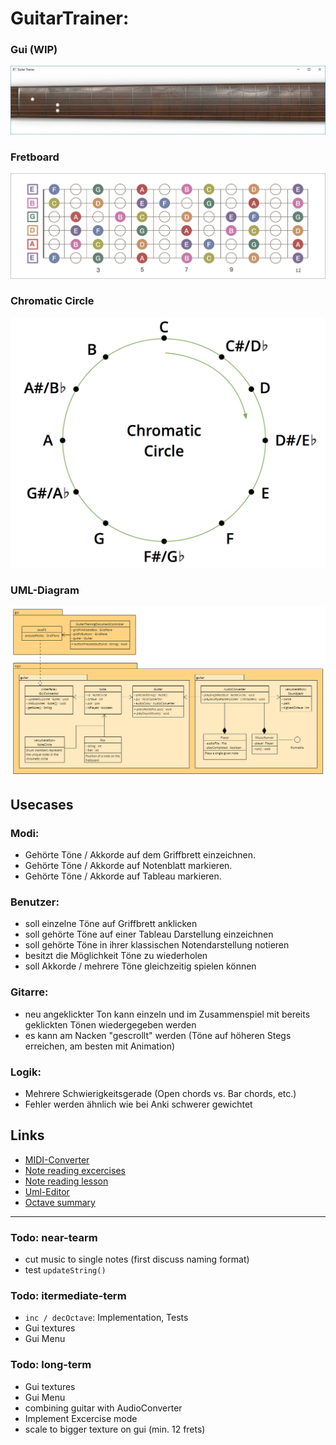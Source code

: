 # GuitarTrainer: 

### Gui (WIP)
![alt text](https://github.com/derMacon/GuitarTrainer/blob/master/otherDocs/screenshots/schreenshot1303.png)

### Fretboard 
![alt text](https://github.com/derMacon/GuitarTrainer/blob/master/otherDocs/diagrams/fretboard-diagram.jpg)

### Chromatic Circle
<img src="https://github.com/derMacon/GuitarTrainer/blob/master/otherDocs/diagrams/chromatic-circle.png" width="600">

### UML-Diagram
![alt text](https://github.com/derMacon/GuitarTrainer/blob/master/otherDocs/diagrams/GuitarTrainerUML.png)

## Usecases
### Modi: 
- Gehörte Töne / Akkorde auf dem Griffbrett einzeichnen. 
- Gehörte Töne / Akkorde auf Notenblatt markieren. 
- Gehörte Töne / Akkorde auf Tableau markieren. 

### Benutzer:
- soll einzelne Töne auf Griffbrett anklicken
- soll gehörte Töne auf einer Tableau Darstellung einzeichnen
- soll gehörte Töne in ihrer klassischen Notendarstellung notieren
- besitzt die Möglichkeit Töne zu wiederholen
- soll Akkorde / mehrere Töne gleichzeitig spielen können
### Gitarre: 
- neu angeklickter Ton kann einzeln und im Zusammenspiel mit bereits geklickten Tönen wiedergegeben werden
- es kann am Nacken "gescrollt" werden (Töne auf höheren Stegs erreichen, am besten mit Animation)
### Logik: 
- Mehrere Schwierigkeitsgerade (Open chords vs. Bar chords, etc.)
- Fehler werden ähnlich wie bei Anki schwerer gewichtet

## Links
- [MIDI-Converter](https://www.zamzar.com/)
- [Note reading excercises](https://www.bonedo.de/artikel/einzelansicht/noten-lesen-lernen-fuer-gitarristen-1-das-notensystem-grundlagen-und-leersaitenspiel.html)
- [Note reading lesson](https://www.youtube.com/watch?v=8Mj6305Rr2w&t=418s)
- [Uml-Editor](http://www.umlet.com/umletino/umletino.html)
- [Octave summary](http://www.musikkunde.info/notenlehre/oktavraeume)

---

### Todo: near-tearm
- cut music to single notes (first discuss naming format)
- test `updateString()`

### Todo: itermediate-term
- `inc / decOctave`: Implementation, Tests 
- Gui textures
- Gui Menu

### Todo: long-term
- Gui textures
- Gui Menu
- combining guitar with AudioConverter
- Implement Excercise mode
- scale to bigger texture on gui (min. 12 frets)
